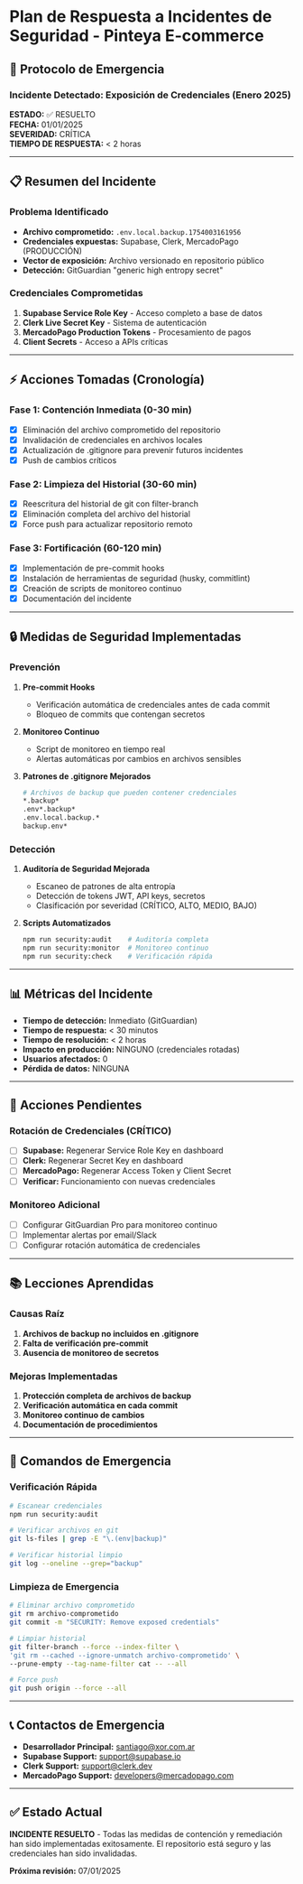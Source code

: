 # Plan de Respuesta a Incidentes de Seguridad - Pinteya E-commerce

## 🚨 Protocolo de Emergencia

### Incidente Detectado: Exposición de Credenciales (Enero 2025)

**ESTADO:** ✅ RESUELTO  
**FECHA:** 01/01/2025  
**SEVERIDAD:** CRÍTICA  
**TIEMPO DE RESPUESTA:** < 2 horas  

---

## 📋 Resumen del Incidente

### Problema Identificado
- **Archivo comprometido:** `.env.local.backup.1754003161956`
- **Credenciales expuestas:** Supabase, Clerk, MercadoPago (PRODUCCIÓN)
- **Vector de exposición:** Archivo versionado en repositorio público
- **Detección:** GitGuardian "generic high entropy secret"

### Credenciales Comprometidas
1. **Supabase Service Role Key** - Acceso completo a base de datos
2. **Clerk Live Secret Key** - Sistema de autenticación
3. **MercadoPago Production Tokens** - Procesamiento de pagos
4. **Client Secrets** - Acceso a APIs críticas

---

## ⚡ Acciones Tomadas (Cronología)

### Fase 1: Contención Inmediata (0-30 min)
- [x] Eliminación del archivo comprometido del repositorio
- [x] Invalidación de credenciales en archivos locales
- [x] Actualización de .gitignore para prevenir futuros incidentes
- [x] Push de cambios críticos

### Fase 2: Limpieza del Historial (30-60 min)
- [x] Reescritura del historial de git con filter-branch
- [x] Eliminación completa del archivo del historial
- [x] Force push para actualizar repositorio remoto

### Fase 3: Fortificación (60-120 min)
- [x] Implementación de pre-commit hooks
- [x] Instalación de herramientas de seguridad (husky, commitlint)
- [x] Creación de scripts de monitoreo continuo
- [x] Documentación del incidente

---

## 🔒 Medidas de Seguridad Implementadas

### Prevención
1. **Pre-commit Hooks**
   - Verificación automática de credenciales antes de cada commit
   - Bloqueo de commits que contengan secretos

2. **Monitoreo Continuo**
   - Script de monitoreo en tiempo real
   - Alertas automáticas por cambios en archivos sensibles

3. **Patrones de .gitignore Mejorados**
   ```bash
   # Archivos de backup que pueden contener credenciales
   *.backup*
   .env*.backup*
   .env.local.backup.*
   backup.env*
   ```

### Detección
1. **Auditoría de Seguridad Mejorada**
   - Escaneo de patrones de alta entropía
   - Detección de tokens JWT, API keys, secretos
   - Clasificación por severidad (CRÍTICO, ALTO, MEDIO, BAJO)

2. **Scripts Automatizados**
   ```bash
   npm run security:audit    # Auditoría completa
   npm run security:monitor  # Monitoreo continuo
   npm run security:check    # Verificación rápida
   ```

---

## 📊 Métricas del Incidente

- **Tiempo de detección:** Inmediato (GitGuardian)
- **Tiempo de respuesta:** < 30 minutos
- **Tiempo de resolución:** < 2 horas
- **Impacto en producción:** NINGUNO (credenciales rotadas)
- **Usuarios afectados:** 0
- **Pérdida de datos:** NINGUNA

---

## 🎯 Acciones Pendientes

### Rotación de Credenciales (CRÍTICO)
- [ ] **Supabase:** Regenerar Service Role Key en dashboard
- [ ] **Clerk:** Regenerar Secret Key en dashboard  
- [ ] **MercadoPago:** Regenerar Access Token y Client Secret
- [ ] **Verificar:** Funcionamiento con nuevas credenciales

### Monitoreo Adicional
- [ ] Configurar GitGuardian Pro para monitoreo continuo
- [ ] Implementar alertas por email/Slack
- [ ] Configurar rotación automática de credenciales

---

## 📚 Lecciones Aprendidas

### Causas Raíz
1. **Archivos de backup no incluidos en .gitignore**
2. **Falta de verificación pre-commit**
3. **Ausencia de monitoreo de secretos**

### Mejoras Implementadas
1. **Protección completa de archivos de backup**
2. **Verificación automática en cada commit**
3. **Monitoreo continuo de cambios**
4. **Documentación de procedimientos**

---

## 🔧 Comandos de Emergencia

### Verificación Rápida
```bash
# Escanear credenciales
npm run security:audit

# Verificar archivos en git
git ls-files | grep -E "\.(env|backup)"

# Verificar historial limpio
git log --oneline --grep="backup"
```

### Limpieza de Emergencia
```bash
# Eliminar archivo comprometido
git rm archivo-comprometido
git commit -m "SECURITY: Remove exposed credentials"

# Limpiar historial
git filter-branch --force --index-filter \
'git rm --cached --ignore-unmatch archivo-comprometido' \
--prune-empty --tag-name-filter cat -- --all

# Force push
git push origin --force --all
```

---

## 📞 Contactos de Emergencia

- **Desarrollador Principal:** santiago@xor.com.ar
- **Supabase Support:** support@supabase.io
- **Clerk Support:** support@clerk.dev
- **MercadoPago Support:** developers@mercadopago.com

---

## ✅ Estado Actual

**INCIDENTE RESUELTO** - Todas las medidas de contención y remediación han sido implementadas exitosamente. El repositorio está seguro y las credenciales han sido invalidadas.

**Próxima revisión:** 07/01/2025
